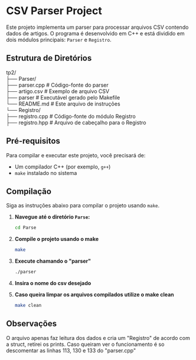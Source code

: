 # CSV Parser Project

Este projeto implementa um parser para processar arquivos CSV contendo dados de artigos. O programa é desenvolvido em C++ e está dividido em dois módulos principais: `Parser` e `Registro`.

## Estrutura de Diretórios

tp2/  
├── Parser/  
    ├── parser.cpp # Código-fonte do parser  
    ├── artigo.csv # Exemplo de arquivo CSV    
    ├── parser # Executável gerado pelo Makefile   
    └── README.md # Este arquivo de instruções  
└── Registro/  
    ├── registro.cpp # Código-fonte do módulo Registro  
    ├── registro.hpp # Arquivo de cabeçalho para o Registro  



## Pré-requisitos

Para compilar e executar este projeto, você precisará de:

- Um compilador C++ (por exemplo, `g++`)
- `make` instalado no sistema

## Compilação

Siga as instruções abaixo para compilar o projeto usando `make`.

1. **Navegue até o diretório `Parse`:**

   ```bash
   cd Parse

2. **Compile o projeto usando o make**

    ```bash
    make

3. **Execute chamando o "parser"**
    
    ```bash
    ./parser

4. **Insira o nome do csv desejado**

5. **Caso queira limpar os arquivos compilados utilize o make clean**

    ```bash
    make clean

## Observações

O arquivo apenas faz leitura dos dados e cria um "Registro" de acordo com a struct, retirei os prints. Caso queiram ver o funcionamento 
é so descomentar as linhas 113, 130 e 133 do "parser.cpp"
